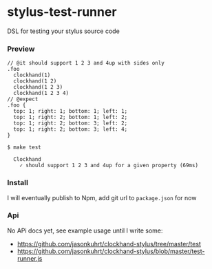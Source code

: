 # stylus-test-runner

DSL for testing your stylus source code

### Preview
```
// @it should support 1 2 3 and 4up with sides only
.foo
  clockhand(1)
  clockhand(1 2)
  clockhand(1 2 3)
  clockhand(1 2 3 4)
// @expect
.foo {
  top: 1; right: 1; bottom: 1; left: 1;
  top: 1; right: 2; bottom: 1; left: 2;
  top: 1; right: 2; bottom: 3; left: 2;
  top: 1; right: 2; bottom: 3; left: 4;
}
```
```
$ make test

  Clockhand
    ✓ should support 1 2 3 and 4up for a given property (69ms)
```


### Install

I will eventually publish to Npm, add git url to `package.json` for now


### Api

No APi docs yet, see example usage until I write some:
- https://github.com/jasonkuhrt/clockhand-stylus/tree/master/test
- https://github.com/jasonkuhrt/clockhand-stylus/blob/master/test-runner.js
